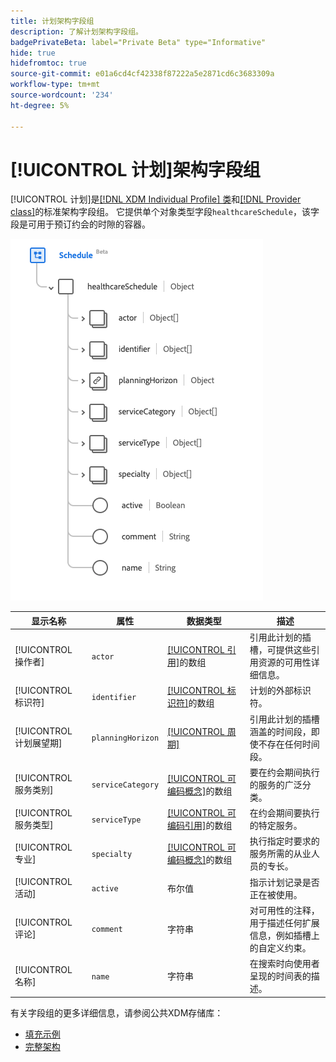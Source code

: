 ```yaml
---
title: 计划架构字段组
description: 了解计划架构字段组。
badgePrivateBeta: label="Private Beta" type="Informative"
hide: true
hidefromtoc: true
source-git-commit: e01a6cd4cf42338f87222a5e2871cd6c3683309a
workflow-type: tm+mt
source-wordcount: '234'
ht-degree: 5%

---
```


# [!UICONTROL 计划]架构字段组

[!UICONTROL 计划]是[[!DNL XDM Individual Profile] 类](../../classes/individual-profile.md)和[[!DNL Provider class]](../../classes/provider.md)的标准架构字段组。 它提供单个对象类型字段`healthcareSchedule`，该字段是可用于预订约会的时隙的容器。

![字段组结构](../../images/field-groups/schedule.png)

| 显示名称 | 属性 | 数据类型 | 描述 |
| --- | --- | --- | --- |
| [!UICONTROL 操作者] | `actor` | [[!UICONTROL 引用]](../../data-types/healthcare/reference.md)的数组 | 引用此计划的插槽，可提供这些引用资源的可用性详细信息。 |
| [!UICONTROL 标识符] | `identifier` | [[!UICONTROL 标识符]](../../data-types/healthcare/identifier.md)的数组 | 计划的外部标识符。 |
| [!UICONTROL 计划展望期] | `planningHorizon` | [[!UICONTROL 周期]](../../data-types/healthcare/period.md) | 引用此计划的插槽涵盖的时间段，即使不存在任何时间段。 |
| [!UICONTROL 服务类别] | `serviceCategory` | [[!UICONTROL 可编码概念]](../../data-types/healthcare/codeable-concept.md)的数组 | 要在约会期间执行的服务的广泛分类。 |
| [!UICONTROL 服务类型] | `serviceType` | [[!UICONTROL 可编码引用]](../../data-types/healthcare/codeable-reference.md)的数组 | 在约会期间要执行的特定服务。 |
| [!UICONTROL 专业] | `specialty` | [[!UICONTROL 可编码概念]](../../data-types/healthcare/codeable-concept.md)的数组 | 执行指定时要求的服务所需的从业人员的专长。 |
| [!UICONTROL 活动] | `active` | 布尔值 | 指示计划记录是否正在被使用。 |
| [!UICONTROL 评论] | `comment` | 字符串 | 对可用性的注释，用于描述任何扩展信息，例如插槽上的自定义约束。 |
| [!UICONTROL 名称] | `name` | 字符串 | 在搜索时向使用者呈现的时间表的描述。 |

有关字段组的更多详细信息，请参阅公共XDM存储库：

* [填充示例](https://github.com/adobe/xdm/blob/master/extensions/industry/healthcare/fhir/fieldgroups/schedule.example.1.json)
* [完整架构](https://github.com/adobe/xdm/blob/master/extensions/industry/healthcare/fhir/fieldgroups/schedule.schema.json)

